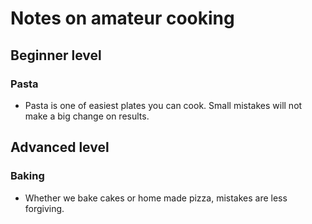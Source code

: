 # Notes on amateur cooking

## Beginner level

### Pasta

- Pasta is one of easiest plates you can cook. Small mistakes will not make a big change on results.





## Advanced level

### Baking

- Whether we bake cakes or home made pizza, mistakes are less forgiving.